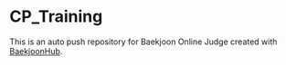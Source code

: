 # CP_Training
This is an auto push repository for Baekjoon Online Judge created with [BaekjoonHub](https://github.com/BaekjoonHub/BaekjoonHub).
